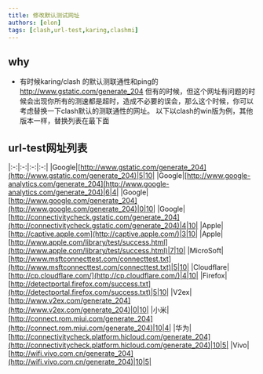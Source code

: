 ```yaml
---
title: 修改默认测试网址
authors: [elon]
tags: [clash,url-test,karing,clashmi]
---
```



## why
- 有时候karing/clash  的默认测联通性和ping的 http://www.gstatic.com/generate_204 但有的时候，但这个网址有问题的时候会出现你所有的测速都是超时，造成不必要的误会，那么这个时候，你可以考虑替换一下clash默认的测联通性的网址。
以下以clash的win版为例，其他版本一样，替换列表在最下面



## url-test网址列表
|:-:|:-:|:-:|:-:|
|Google|[http://www.gstatic.com/generate_204](http://www.gstatic.com/generate_204)|5|10|
|Google|[http://www.google-analytics.com/generate_204](http://www.google-analytics.com/generate_204)|6|4|
|Google|[http://www.google.com/generate_204](http://www.google.com/generate_204)|0|10|
|Google|[http://connectivitycheck.gstatic.com/generate_204](http://connectivitycheck.gstatic.com/generate_204)|4|10|
|Apple|[http://captive.apple.com](http://captive.apple.com/)|3|10|
|Apple|[http://www.apple.com/library/test/success.html](http://www.apple.com/library/test/success.html)|7|10|
|MicroSoft|[http://www.msftconnecttest.com/connecttest.txt](http://www.msftconnecttest.com/connecttest.txt)|5|10|
|Cloudflare|[http://cp.cloudflare.com/](http://cp.cloudflare.com/)|4|10|
|Firefox|[http://detectportal.firefox.com/success.txt](http://detectportal.firefox.com/success.txt)|5|10|
|V2ex|[http://www.v2ex.com/generate_204](http://www.v2ex.com/generate_204)|0|10|
|小米|[http://connect.rom.miui.com/generate_204](http://connect.rom.miui.com/generate_204)|10|4|
|华为|[http://connectivitycheck.platform.hicloud.com/generate_204](http://connectivitycheck.platform.hicloud.com/generate_204)|10|5|
|Vivo|[http://wifi.vivo.com.cn/generate_204](http://wifi.vivo.com.cn/generate_204)|10|5|


